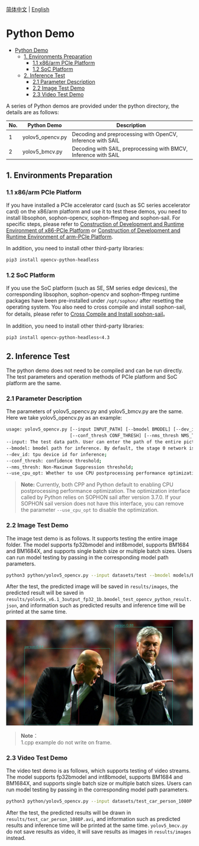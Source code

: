 [简体中文](./README.md) | [English](./README_EN.md)

# Python Demo
* [Python Demo](#python-demo)
    * [1. Environments Preparation](#1-environments-preparation)
        * [1.1 x86/arm PCIe Platform](#11-x86arm-pcie-platform)
        * [1.2 SoC Platform](#12-soc-platform)
    * [2. Inference Test](#2-inference-test)
        * [2.1 Parameter Description](#21-parameter-description)
        * [2.2 Image Test Demo](#22-image-test-demo)
        * [2.3 Video Test Demo](#23-video-test-demo)

A series of Python demos are provided under the python directory, the details are as follows:

| No. |  Python Demo      | Description                     |
| ---- | ---------------- | -----------------------------------  |
| 1    | yolov5_opencv.py | Decoding and preprocessing with OpenCV, Inference with SAIL |
| 2    | yolov5_bmcv.py   | Decoding with SAIL, preprocessing with BMCV, Inference with SAIL |

## 1. Environments Preparation
### 1.1 x86/arm PCIe Platform

If you have installed a PCIe accelerator card (such as SC series accelerator card) on the x86/arm platform and use it to test these demos, you need to install libsophon, sophon-opencv, sophon-ffmpeg and sophon-sail. For specific steps, please refer to [Construction of Development and Runtime Environment of x86-PCIe Platform](../../../docs/Environment_Install_Guide_EN.md#3-x86-pcie-platform-development-and-runtime-environment-construction) or [Construction of Development and Runtime Environment of arm-PCIe Platform](../../../docs/Environment_Install_Guide_EN.md#5-arm-pcie-platform-development-and-runtime-environment-construction).

In addition, you need to install other third-party libraries:
```bash
pip3 install opencv-python-headless
```

### 1.2 SoC Platform

If you use the SoC platform (such as SE, SM series edge devices), the corresponding libsophon, sophon-opencv and sophon-ffmpeg runtime packages have been pre-installed under `/opt/sophon/` after resetting the operating system. You also need to cross compile and install sophon-sail, for details, please refer to [Cross Compile and Install sophon-sail](../../../docs/Environment_Install_Guide_EN.md#42-cross-compiling-and-sophon-sail-installation)。

In addition, you need to install other third-party libraries:
```bash
pip3 install opencv-python-headless<4.3
```

## 2. Inference Test
The python demo does not need to be compiled and can be run directly. The test parameters and operation methods of PCIe platform and SoC platform are the same.
### 2.1 Parameter Description
The parameters of yolov5_opencv.py and yolov5_bmcv.py are the same. Here we take yolov5_opencv.py as an example:
```bash
usage: yolov5_opencv.py [--input INPUT_PATH] [--bmodel BMODEL] [--dev_id DEV_ID]
                        [--conf_thresh CONF_THRESH] [--nms_thresh NMS_THRESH]
--input: The test data path. User can enter the path of the entire picture folder or video path;
--bmodel: bmodel path for inference. By default, the stage 0 network is used for inference;
--dev_id: tpu device id for inference;
--conf_thresh: confidence threshold;
--nms_thresh: Non-Maximum Suppression threshold;
--use_cpu_opt: Whether to use CPU postprocessing performance optimization.
```

> **Note:** Currently, both CPP and Python default to enabling CPU postprocessing performance optimization. The optimization interface called by Python relies on SOPHON sail after version 3.7.0. If your SOPHON sail version does not have this interface, you can remove the parameter `--use_cpu_opt` to disable the optimization.

### 2.2 Image Test Demo
The image test demo is as follows. It supports testing the entire image folder. The model supports fp32bmodel and int8bmodel, supports BM1684 and BM1684X, and supports single batch size or multiple batch sizes. Users can run model testing by passing in the corresponding model path parameters.
```bash
python3 python/yolov5_opencv.py --input datasets/test --bmodel models/BM1684/yolov5s_v6.1_3output_fp32_1b.bmodel --dev_id 0 --conf_thresh 0.5 --nms_thresh 0.5 --use_cpu_opt
```
After the test, the predicted image will be saved in `results/images`, the predicted result will be saved in `results/yolov5s_v6.1_3output_fp32_1b.bmodel_test_opencv_python_result.json`, and information such as predicted results and inference time will be printed at the same time.

![res](../pics/zidane_python_opencv.jpg)
> **Note**：  
> 1.cpp example do not write on frame.


### 2.3 Video Test Demo
The video test demo is as follows, which supports testing of video streams. The model supports fp32bmodel and int8bmodel, supports BM1684 and BM1684X, and supports single batch size or multiple batch sizes. Users can run model testing by passing in the corresponding model path parameters.
```bash
python3 python/yolov5_opencv.py --input datasets/test_car_person_1080P.mp4 --bmodel models/BM1684/yolov5s_v6.1_3output_fp32_1b.bmodel --dev_id 0 --conf_thresh 0.5 --nms_thresh 0.5 --use_cpu_opt
```
After the test, the predicted results will be drawn in `results/test_car_person_1080P.avi`, and information such as predicted results and inference time will be printed at the same time.
`yolov5_bmcv.py` do not save results as video, it will save results as images in `results/images` instead. 
